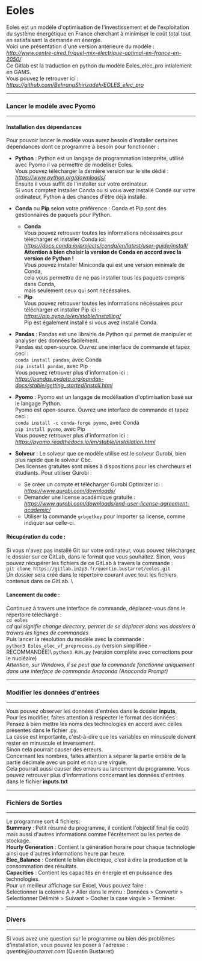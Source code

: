 # Eoles

Eoles est un modèle d'optimisation de l'investissement et de l'exploitation du système énergétique en France cherchant à minimiser le coût total tout en satisfaisant la demande en énergie. \
Voici une présentation d'une version antérieure du modèle : _http://www.centre-cired.fr/quel-mix-electrique-optimal-en-france-en-2050/_ \
Ce Gitlab est la traduction en python du modèle Eoles_elec_pro intialement en GAMS. \
Vous pouvez le retrouver ici : _https://github.com/BehrangShirizadeh/EOLES_elec_pro_

---

### Lancer le modèle avec Pyomo

---

#### **Installation des dépendances**

Pour pouvoir lancer le modèle vous aurez besoin d'installer certaines dépendances dont ce programme à besoin pour fonctionner :

* **Python** :
Python est un langage de programmation interprété, utilisé avec Pyomo il va permettre de modéliser Eoles. \
Vous pouvez télécharger la dernière version sur le site dédié : *https://www.python.org/downloads/* \
Ensuite il vous suffit de l'installer sur votre ordinateur. \
Si vous comptez installer Conda ou si vous avez installé Condé sur votre ordinateur, Python à des chances d'être déjà installé.

* **Conda** ou **Pip** selon votre préférence :
Conda et Pip sont des gestionnaires de paquets pour Python.
    * **Conda** \
    Vous pouvez retrouver toutes les informations nécéssaires pour télécharger et installer Conda ici: \
    _https://docs.conda.io/projects/conda/en/latest/user-guide/install/_ \
    __Attention à bien choisir la version de Conda en accord avec la version de Python !__ \
    Vous pouvez installer Miniconda qui est une version minimale de Conda,\
    cela vous permettra de ne pas installer tous les paquets compris dans Conda, \
    mais seulement ceux qui sont nécéssaires.
    * **Pip** \
    Vous pouvez retrouver toutes les informations nécéssaires pour télécharger et installer Pip  ici : \
    _https://pip.pypa.io/en/stable/installing/_ \
    Pip est également installé si vous avez installé Conda.

* **Pandas** :
Pandas est une librairie de Python qui permet de manipuler et analyser des données facilement. \
Pandas est open-source.
Ouvrez une interface de commande et tapez ceci : \
```conda install pandas```, avec Conda \
```pip install pandas```, avec Pip \
Vous pouvez retrouver plus d'information ici : _https://pandas.pydata.org/pandas-docs/stable/getting_started/install.html_

* **Pyomo** :
Pyomo est un langage de modélisation d'optimisation basé sur le langage Python. \
Pyomo est open-source.
Ouvrez une interface de commande et tapez ceci : \
```conda install -c conda-forge pyomo```, avec Conda \
```pip install pyomo```, avec Pip \
Vous pouvez retrouver plus d'information ici : _https://pyomo.readthedocs.io/en/stable/installation.html_

* **Solveur** :
Le solveur que ce modèle utilise est le solveur Gurobi, bien plus rapide que le solveur Cbc. \
Des licenses gratuites sont mises à dispositions pour les chercheurs et étudiants.
Pour utiliser Gurobi :
    * Se créer un compte et télécharger Gurobi Optimizer ici : _https://www.gurobi.com/downloads/_
    * Demander une license académique gratuite : _https://www.gurobi.com/downloads/end-user-license-agreement-academic/_
    * Utiliser la commande ```grbgetkey``` pour importer sa license, comme indiquer sur celle-ci.

#### **Récupération du code :**

Si vous n'avez pas installé Git sur votre ordinateur, vous pouvez téléchargez le dossier sur ce GitLab, dans le format que vous souhaitez.
Sinon, vous pouvez récupérer les fichiers de ce GitLab à travers la commande :\
```git clone https://gitlab.in2p3.fr/quentin.bustarret/eoles.git```\
Un dossier sera créé dans le répertoire courant avec tout les fichiers contenus dans ce GitLab. \

#### **Lancement du code :**

Continuez à travers une interface de commande, déplacez-vous dans le répertoire téléchargé :\
```cd eoles``` \
*cd qui signifie change directory, permet de se déplacer dans vos dossiers à travers les lignes de commandes* \
Puis lancer la résolution du modèle avec la commande :\
```python3 Eoles_elec_vf_preprocess.py``` (version simplifiée - RECOMMANDÉE)\ 
```python3 RUN.py``` (version complète avec corrections pour le nucléaire)\
_Attention, sur Windows, il se peut que la commande fonctionne uniquement dans une interface de commande Anaconda (Anaconda Prompt)_

---

### Modifier les données d'entrées

---

Vous pouvez observer les données d'entrées dans le dossier **inputs**, \
Pour les modifier, faites attention à respecter le format des données : \
Pensez à bien mettre les noms des technologies en accord avec celles présentes dans le fichier .py. \
La casse est importante, c'est-à-dire que les variables en minuscule doivent rester en minuscule et inversement. \
Sinon cela pourrait causer des erreurs. \
Concernant les nombres, faites attention à séparer la partie entière de la partie décimale avec un point et non une virgule. \
Cela pourrait aussi causer des erreurs au lancement du programme.
Vous pouvez retrouver plus d'informations concernant les données d'entrées dans le fichier __inputs.txt__

---

### Fichiers de Sorties

---

Le programme sort 4 fichiers: \
**Summary** : Petit résumé du programme, il contient l'objectif final (le coût) mais aussi d'autres informations comme l'écrêtement ou les pertes de stockage. \
**Hourly Generation** : Contient la génération horaire pour chaque technologie ainsi que d'autres informations heure par heure. \
**Elec_Balance** : Contient le bilan électrique, c'est à dire la production et la consommation des résultats. \
**Capacities** : Contient les capacités en énergie et en puissance des technologies. \
Pour un meilleur affichage sur Excel, Vous pouvez faire : \
Selectionner la colonne A > Aller dans le menu : Données > Convertir > Selectionner Délimité > Suivant > Cocher la case virgule > Terminer.

---

### Divers

---

Si vous avez une question sur le programme ou bien des problèmes d'installation, vous pouvez les poser à l'adresse : \
_quentin@bustarret.com_ (Quentin Bustarret)

